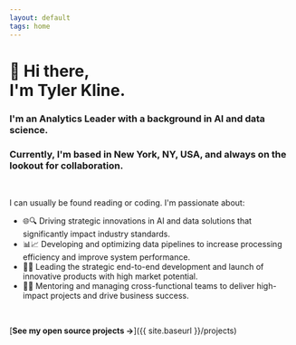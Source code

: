 ```yaml
---
layout: default
tags: home
---
```


# 👋 Hi there, <br/> I'm Tyler Kline.

### I'm an Analytics Leader with a background in AI and data science.

### Currently, I'm based in New York, NY, USA, and always on the lookout for collaboration.

<br>

I can usually be found reading or coding. I'm passionate about:

- 🌐🔍 Driving strategic innovations in AI and data solutions that significantly impact industry standards.
- 📊📈 Developing and optimizing data pipelines to increase processing efficiency and improve system performance.
- 🚀💡 Leading the strategic end-to-end development and launch of innovative products with high market potential.
- 👥🌟 Mentoring and managing cross-functional teams to deliver high-impact projects and drive business success.

<br>

[**See my open source projects →**]({{ site.baseurl }}/projects)

